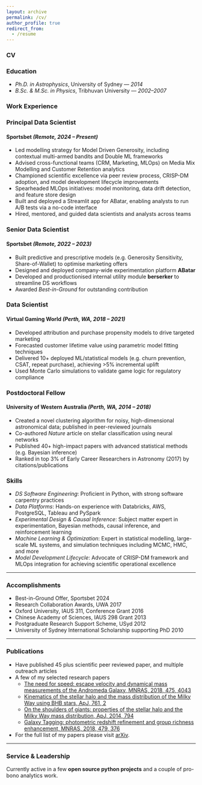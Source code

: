```yaml
---
layout: archive
permalink: /cv/
author_profile: true
redirect_from:
  - /resume
---
```

### CV

### Education
- *Ph.D. in Astrophysics*, University of Sydney — *2014*  
- *B.Sc. & M.Sc. in Physics*, Tribhuvan University — *2002–2007*

### Work Experience

### Principal Data Scientist  

#### Sportsbet *(Remote, 2024 – Present)*

- Led modelling strategy for Model Driven Generosity, including contextual multi-armed bandits and Double ML frameworks  
- Advised cross-functional teams (CRM, Marketing, MLOps) on Media Mix Modelling and Customer Retention analytics  
- Championed scientific excellence via peer review process, CRISP-DM adoption, and model development lifecycle improvements  
- Spearheaded MLOps initiatives: model monitoring, data drift detection, and feature store design  
- Built and deployed a Streamlit app for ABatar, enabling analysts to run A/B tests via a no-code interface  
- Hired, mentored, and guided data scientists and analysts across teams

### Senior Data Scientist  
#### Sportsbet *(Remote, 2022 – 2023)*

- Built predictive and prescriptive models (e.g. Generosity Sensitivity, Share-of-Wallet) to optimise marketing offers  
- Designed and deployed company-wide experimentation platform **ABatar**  
- Developed and productionised internal utility module **berserker** to streamline DS workflows  
- Awarded *Best-in-Ground* for outstanding contribution

### Data Scientist  
#### Virtual Gaming World *(Perth, WA, 2018 – 2021)*

- Developed attribution and purchase propensity models to drive targeted marketing  
- Forecasted customer lifetime value using parametric model fitting techniques  
- Delivered 10+ deployed ML/statistical models (e.g. churn prevention, CSAT, repeat purchase), achieving >5% incremental uplift  
- Used Monte Carlo simulations to validate game logic for regulatory compliance

### Postdoctoral Fellow  
#### University of Western Australia *(Perth, WA, 2014 – 2018)*

- Created a novel clustering algorithm for noisy, high-dimensional astronomical data; published in peer-reviewed journals  
- Co-authored *Nature* article on stellar classification using neural networks  
- Published 40+ high-impact papers with advanced statistical methods (e.g. Bayesian inference)  
- Ranked in top 3% of Early Career Researchers in Astronomy (2017) by citations/publications


### Skills

- *DS Software Engineering*: Proficient in Python, with strong software carpentry practices  
- *Data Platforms*: Hands-on experience with Databricks, AWS, PostgreSQL, Tableau and PySpark  
- *Experimental Design & Causal Inference*: Subject matter expert in experimentation, Bayesian methods, causal inference, and reinforcement learning  
- *Machine Learning & Optimization*: Expert in statistical modelling, large-scale ML systems, and simulation techniques including MCMC, HMC, and more  
- *Model Development Lifecycle*: Advocate of CRISP-DM framework and MLOps integration for achieving scientific operational excellence

---

### Accomplishments
- Best-in-Ground Offer, Sportsbet 2024
- Research Collaboration Awards, UWA 2017
- Oxford University, IAUS 311, Conference Grant 2016
- Chinese Academy of Sciences, IAUS 298 Grant 2013
- Postgraduate Research Support Scheme, USyd 2012
- University of Sydney International Scholarship supporting PhD 2010

---

### Publications
- Have published 45 plus scientific peer reviewed paper, and multiple outreach articles
- A few of my selected research papers
  * [The need for speed: escape velocity and dynamical mass measurements of the Andromeda Galaxy, MNRAS, 2018, 475, 4043](https://academic.oup.com/mnras/article/475/3/4043/4797184)
  * [Kinematics of the stellar halo and the mass distribution of the Milky Way using BHB stars, ApJ, 761, 2](https://iopscience.iop.org/article/10.1088/0004-637X/761/2/98)
  * [On the shoulders of giants: properties of the stellar halo and the Milky Way mass distribution, ApJ, 2014, 794](https://ui.adsabs.harvard.edu/abs/2014ApJ...794...59K/abstract)
  * [Galaxy Tagging: photometric redshift refinement and group richness enhancement, MNRAS, 2018, 479, 376](https://academic.oup.com/mnras/article/479/3/3746/5039667)
- For the full list of my papers please visit [arXiv](https://arxiv.org/search/astro-ph?query=Kafle%2C+P+R&searchtype=author&abstracts=hide&order=-announced_date_first&size=50).
---

### Service & Leadership

Currently active in a few **open source python projects** and a couple of pro-bono analytics work.